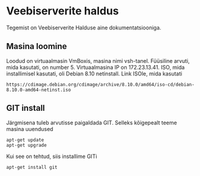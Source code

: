 # Veebiserverite haldus
Tegemist on Veebiserverite Halduse aine dokumentatsiooniga. 
## Masina loomine 
Loodud on virtuaalmasin VmBoxis, masina nimi vsh-tanel.
Füüsiline arvuti, mida kasutati, on number 5.
Virtuaalmasina IP on 172.23.13.41.
ISO, mida installimisel kasutati, oli Debian 8.10 netinstall. Link ISOle, mida kasutati
```
https://cdimage.debian.org/cdimage/archive/8.10.0/amd64/iso-cd/debian-8.10.0-amd64-netinst.iso
```

## GIT install
Järgmisena tuleb arvutisse paigaldada GIT. Selleks kõigepealt teeme masina uuendused
```
apt-get update
apt-get upgrade
```
Kui see on tehtud, siis installime GITi
```
apt-get install git
```

